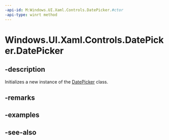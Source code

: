 ```yaml
---
-api-id: M:Windows.UI.Xaml.Controls.DatePicker.#ctor
-api-type: winrt method
---
```


<!-- Method syntax
public DatePicker()
-->

# Windows.UI.Xaml.Controls.DatePicker.DatePicker

## -description
Initializes a new instance of the [DatePicker](datepicker.md) class.


## -remarks

## -examples

## -see-also
